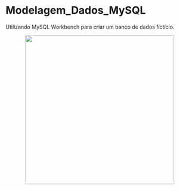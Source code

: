 # Modelagem_Dados_MySQL
Utilizando MySQL Workbench para criar um banco de dados fictício.


<div align = "center" > <img src= "![nota_fiscal](https://user-images.githubusercontent.com/96260598/165171686-2a242ac2-7092-425b-9b65-b18b89b112f9.jpg)" width = "400px"/> </div> 
